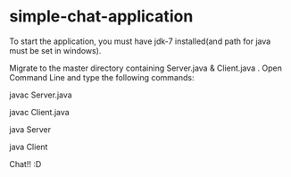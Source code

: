# simple-chat-application
To start the application, you must have jdk-7 installed(and path for java must be set in windows).

Migrate to the master directory containing Server.java & Client.java .
Open Command Line and type the following commands:
  
  javac Server.java
  
  javac Client.java
  
  java Server
  
  java Client
  
Chat!! :D 
